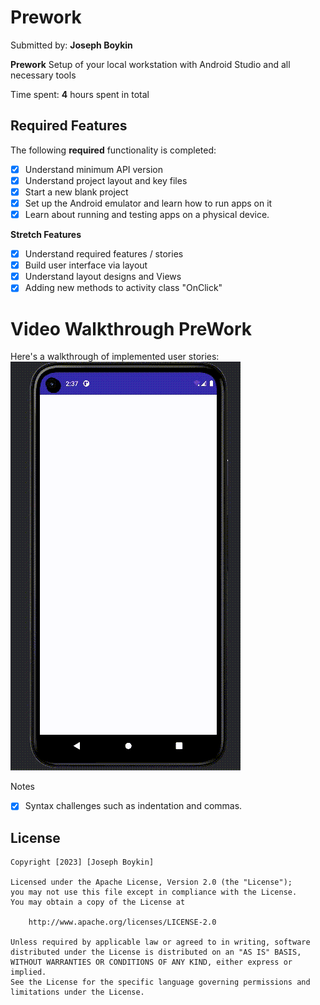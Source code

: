 # Prework

Submitted by: **Joseph Boykin**

**Prework** Setup of your local workstation with Android Studio and all necessary tools

Time spent: **4** hours spent in total

## Required Features

The following **required** functionality is completed:

- [x] Understand minimum API version
- [x] Understand project layout and key files
- [x] Start a new blank project
- [x] Set up the Android emulator and learn how to run apps on it
- [x] Learn about running and testing apps on a physical device.

**Stretch Features**
- [x] Understand required features / stories
- [x] Build user interface via layout
- [x] Understand layout designs and Views
- [x] Adding new methods to activity class "OnClick"

# Video Walkthrough PreWork
Here's a walkthrough of implemented user stories:
<img src='https://github.com/joeboykin/Prework/blob/0668f35144df7f054e4d3b599fd2b179112ced54/Toast-2_Prework.gif' title='PreWork' width='' alt='PreWork'/>

Notes
- [x] Syntax challenges such as indentation and commas.

## License
    Copyright [2023] [Joseph Boykin]

    Licensed under the Apache License, Version 2.0 (the "License");
    you may not use this file except in compliance with the License.
    You may obtain a copy of the License at

        http://www.apache.org/licenses/LICENSE-2.0

    Unless required by applicable law or agreed to in writing, software
    distributed under the License is distributed on an "AS IS" BASIS,
    WITHOUT WARRANTIES OR CONDITIONS OF ANY KIND, either express or implied.
    See the License for the specific language governing permissions and
    limitations under the License.
